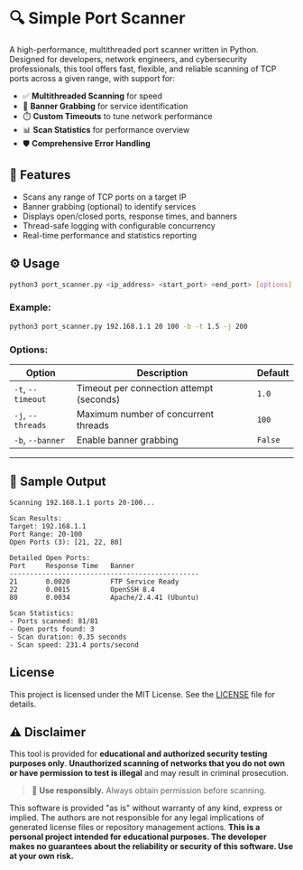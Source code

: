 # 🔍 Simple Port Scanner

A high-performance, multithreaded port scanner written in Python. Designed for developers, network engineers, and cybersecurity professionals, this tool offers fast, flexible, and reliable scanning of TCP ports across a given range, with support for:

* ✅ **Multithreaded Scanning** for speed
* 📡 **Banner Grabbing** for service identification
* ⏱️ **Custom Timeouts** to tune network performance
* 📊 **Scan Statistics** for performance overview
* 🛡️ **Comprehensive Error Handling**

## 🚀 Features

* Scans any range of TCP ports on a target IP
* Banner grabbing (optional) to identify services
* Displays open/closed ports, response times, and banners
* Thread-safe logging with configurable concurrency
* Real-time performance and statistics reporting

## ⚙️ Usage

```bash
python3 port_scanner.py <ip_address> <start_port> <end_port> [options]
```

### Example:

```bash
python3 port_scanner.py 192.168.1.1 20 100 -b -t 1.5 -j 200
```

### Options:

| Option            | Description                              | Default |
| ----------------- | ---------------------------------------- | ------- |
| `-t`, `--timeout` | Timeout per connection attempt (seconds) | `1.0`   |
| `-j`, `--threads` | Maximum number of concurrent threads     | `100`   |
| `-b`, `--banner`  | Enable banner grabbing                   | `False` |

---

## 🧪 Sample Output

```
Scanning 192.168.1.1 ports 20-100...

Scan Results:
Target: 192.168.1.1
Port Range: 20-100
Open Ports (3): [21, 22, 80]

Detailed Open Ports:
Port     Response Time   Banner
-----------------------------------------------
21       0.0020          FTP Service Ready
22       0.0015          OpenSSH 8.4
80       0.0034          Apache/2.4.41 (Ubuntu)

Scan Statistics:
- Ports scanned: 81/81
- Open ports found: 3
- Scan duration: 0.35 seconds
- Scan speed: 231.4 ports/second
```

## License

This project is licensed under the MIT License. See the [LICENSE](../LICENSE) file for details.

## ⚠️ Disclaimer

This tool is provided for **educational and authorized security testing purposes only**.
**Unauthorized scanning of networks that you do not own or have permission to test is illegal** and may result in criminal prosecution.

> 🛑 **Use responsibly.** Always obtain permission before scanning.

This software is provided "as is" without warranty of any kind, express or implied. The authors are not responsible for any legal implications of generated license files or repository management actions.  **This is a personal project intended for educational purposes. The developer makes no guarantees about the reliability or security of this software. Use at your own risk.**

